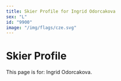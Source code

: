 ```yaml
---
title: Skier Profile for Ingrid Odorcakova
sex: "L"
id: "9900"
image: "/img/flags/cze.svg" 
---
```


# Skier Profile

This page is for: Ingrid Odorcakova.
    